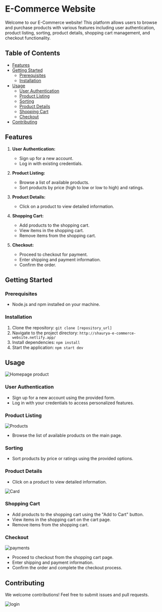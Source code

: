 # E-Commerce Website

Welcome to our E-Commerce website! This platform allows users to browse and purchase products with various features including user authentication, product listing, sorting, product details, shopping cart management, and checkout functionality.

## Table of Contents
- [Features](#features)
- [Getting Started](#getting-started)
  - [Prerequisites](#prerequisites)
  - [Installation](#installation)
- [Usage](#usage)
  - [User Authentication](#user-authentication)
  - [Product Listing](#product-listing)
  - [Sorting](#sorting)
  - [Product Details](#product-details)
  - [Shopping Cart](#shopping-cart)
  - [Checkout](#checkout)
- [Contributing](#contributing)


## Features


1. **User Authentication:**
   - Sign up for a new account.
   - Log in with existing credentials.

2. **Product Listing:**
   - Browse a list of available products.
   - Sort products by price (high to low or low to high) and ratings.

3. **Product Details:**
   - Click on a product to view detailed information.

4. **Shopping Cart:**
   - Add products to the shopping cart.
   - View items in the shopping cart.
   - Remove items from the shopping cart.

5. **Checkout:**
   - Proceed to checkout for payment.
   - Enter shipping and payment information.
   - Confirm the order.

## Getting Started

### Prerequisites
- Node.js and npm installed on your machine.

### Installation
1. Clone the repository: `git clone [repository_url]`
2. Navigate to the project directory: `http://shaurya-e-commerce-website.netlify.app/`
3. Install dependencies: `npm install`
4. Start the application: `npm start dev`

## Usage
![Homepage product](https://github.com/shauryadhaka0027/useEffect/assets/138813918/f776a3e4-5894-47cb-8bdf-bc88d7bc07f2)
### User Authentication

- Sign up for a new account using the provided form.
- Log in with your credentials to access personalized features.

### Product Listing
![Products](https://github.com/shauryadhaka0027/useEffect/assets/138813918/40c1f545-7ac3-4042-8652-12c59a216156)
- Browse the list of available products on the main page.

### Sorting

- Sort products by price or ratings using the provided options.

### Product Details

- Click on a product to view detailed information.

![Card](https://github.com/shauryadhaka0027/useEffect/assets/138813918/07f1160a-ab89-431c-a90a-ed01c951f049)

### Shopping Cart

- Add products to the shopping cart using the "Add to Cart" button.
- View items in the shopping cart on the cart page.
- Remove items from the shopping cart.

### Checkout
![payments](https://github.com/shauryadhaka0027/useEffect/assets/138813918/908af5fd-93f8-416a-85bf-f04727fb03aa)

- Proceed to checkout from the shopping cart page.
- Enter shipping and payment information.
- Confirm the order and complete the checkout process.

## Contributing

We welcome contributions! Feel free to submit issues and pull requests.



![login](https://github.com/shauryadhaka0027/useEffect/assets/138813918/186ce3f1-4669-4c0a-930e-6c7850054d0d)


